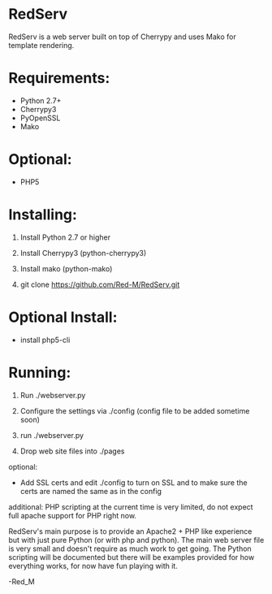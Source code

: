RedServ
=======

RedServ is a web server built on top of Cherrypy and uses Mako for template rendering.

Requirements:
=============
- Python 2.7+
- Cherrypy3
- PyOpenSSL
- Mako

Optional:
=========
- PHP5

Installing:
==========
1. Install Python 2.7 or higher

2. Install Cherrypy3 (python-cherrypy3)

3. Install mako (python-mako)

4. git clone https://github.com/Red-M/RedServ.git

Optional Install:
=================
- install php5-cli

Running:
========
1. Run ./webserver.py

2. Configure the settings via ./config (config file to be added sometime soon)

3. run ./webserver.py

4. Drop web site files into ./pages

optional:
- Add SSL certs and edit ./config to turn on SSL and to make sure the certs are named the same as in the config

additional:
PHP scripting at the current time is very limited, do not expect full apache support for PHP right now.

RedServ's main purpose is to provide an Apache2 + PHP like experience but with just pure Python (or with php and python).
The main web server file is very small and doesn't require as much work to get going.
The Python scripting will be documented but there will be examples provided for how everything works, for now have fun playing with it.

-Red_M
